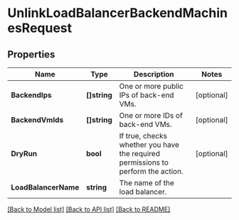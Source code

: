 # UnlinkLoadBalancerBackendMachinesRequest

## Properties

Name | Type | Description | Notes
------------ | ------------- | ------------- | -------------
**BackendIps** | **[]string** |  One or more public IPs of back-end VMs. | [optional] 
**BackendVmIds** | **[]string** |  One or more IDs of back-end VMs. | [optional] 
**DryRun** | **bool** |  If true, checks whether you have the required permissions to perform the action. | [optional] 
**LoadBalancerName** | **string** |  The name of the load balancer. | 

[[Back to Model list]](../README.md#documentation-for-models) [[Back to API list]](../README.md#documentation-for-api-endpoints) [[Back to README]](../README.md)


